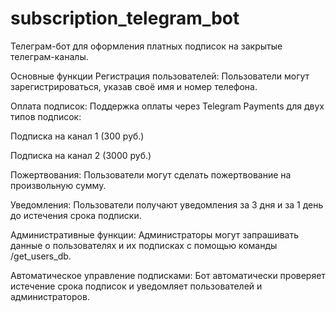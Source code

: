 # subscription_telegram_bot
Телеграм-бот для оформления платных подписок на закрытые телеграм-каналы.

Основные функции
Регистрация пользователей: Пользователи могут зарегистрироваться, указав своё имя и номер телефона.

Оплата подписок: Поддержка оплаты через Telegram Payments для двух типов подписок:

Подписка на канал 1 (300 руб.)

Подписка на канал 2 (3000 руб.)

Пожертвования: Пользователи могут сделать пожертвование на произвольную сумму.

Уведомления: Пользователи получают уведомления за 3 дня и за 1 день до истечения срока подписки.

Административные функции: Администраторы могут запрашивать данные о пользователях и их подписках с помощью команды /get_users_db.

Автоматическое управление подписками: Бот автоматически проверяет истечение срока подписок и уведомляет пользователей и администраторов.
